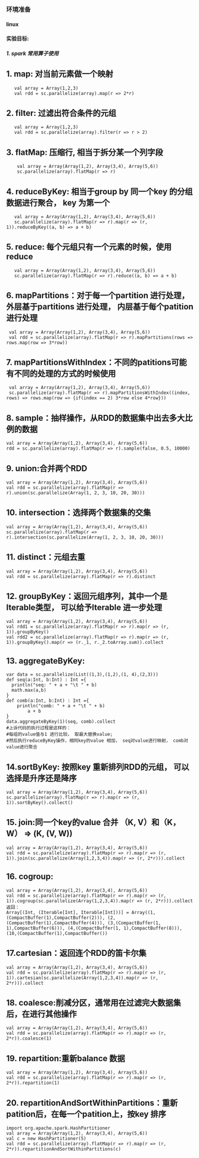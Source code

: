 ### 环境准备 
#### linux
#### 实验目标: 
##### 1. spark 常用算子使用


## 1. map: 对当前元素做一个映射
```
   val array = Array(1,2,3)
   val rdd = sc.parallelize(array).map(r => 2*r)
 ```  

## 2. filter: 过滤出符合条件的元组
```
   val array = Array(1,2,3)
   val rdd = sc.parallelize(array).filter(r => r > 2)
```

## 3. flatMap: 压缩行, 相当于拆分某一个列字段
```
    val array = Array(Array(1,2), Array(3,4), Array(5,6))
    sc.parallelize(array).flatMap(r => r)
```

## 4. reduceByKey: 相当于group by 同一个key 的分组数据进行聚合， key 为第一个
```
   val array = Array(Array(1,2), Array(3,4), Array(5,6))
   sc.parallelize(array).flatMap(r => r).map(r => (r, 1)).reduceByKey((a, b) => a + b)
```   

## 5. reduce: 每个元组只有一个元素的时候，使用reduce
```
   val array = Array(Array(1,2), Array(3,4), Array(5,6))
   sc.parallelize(array).flatMap(r => r).reduce((a, b) => a + b)
```   

## 6. mapPartitions：对于每一个partition 进行处理，外层基于partitions 进行处理， 内层基于每个patition进行处理
```
 val array = Array(Array(1,2), Array(3,4), Array(5,6))
 val rdd = sc.parallelize(array).flatMap(r => r).mapPartitions(rows => rows.map(row => 3*row))
```

## 7. mapPartitionsWithIndex：不同的patitions可能有不同的处理的方式的时候使用
```
 val array = Array(Array(1,2), Array(3,4), Array(5,6))
 sc.parallelize(array).flatMap(r => r).mapPartitionsWithIndex((index, rows) => rows.map(row => {if(index == 2) 3*row else 4*row}))
 ```

## 8.  sample：抽样操作，从RDD的数据集中出去多大比例的数据
```
val array = Array(Array(1,2), Array(3,4), Array(5,6))
rdd = sc.parallelize(array).flatMap(r => r).sample(false, 0.5, 10000)
```
## 9. union:合并两个RDD
```
val array = Array(Array(1,2), Array(3,4), Array(5,6))
val rdd = sc.parallelize(array).flatMap(r => r).union(sc.parallelize(Array(1, 2, 3, 10, 20, 30)))
```

## 10. intersection：选择两个数据集的交集
```
val array = Array(Array(1,2), Array(3,4), Array(5,6))
sc.parallelize(array).flatMap(r => r).intersection(sc.parallelize(Array(1, 2, 3, 10, 20, 30)))
```

## 11. distinct：元组去重
```
val array = Array(Array(1,2), Array(3,4), Array(5,6))
val rdd = sc.parallelize(array).flatMap(r => r).distinct
```

## 12. groupByKey：返回元组序列，其中一个是Iterable类型， 可以给予Iterable 进一步处理
```
val array = Array(Array(1,2), Array(3,4), Array(5,6))
val rdd1 = sc.parallelize(array).flatMap(r => r).map(r => (r, 1)).groupByKey()
val rdd2 = sc.parallelize(array).flatMap(r => r).map(r => (r, 1)).groupByKey().map(r => (r._1, r._2.toArray.sum)).collect
```

## 13. aggregateByKey:
```
var data = sc.parallelize(List((1,3),(1,2),(1, 4),(2,3)))
def seq(a:Int, b:Int) : Int ={
  println("seq: " + a + "\t " + b)
  math.max(a,b)
}
def comb(a:Int, b:Int) : Int ={
    println("comb: " + a + "\t " + b)
        a + b
}
data.aggregateByKey(1)(seq, comb).collect
#上诉代码的执行过程是这样的：
#每组的value值与1 进行比较， 取最大替换value;
#然后执行reduceByKey操作，相同key的value 相加， seq对value进行映射， comb对value进行聚合
```

## 14.sortByKey: 按照key 重新排列RDD的元组， 可以选择是升序还是降序
```
val array = Array(Array(1,2), Array(3,4), Array(5,6))
sc.parallelize(array).flatMap(r => r).map(r => (r, 1)).sortByKey().collect()
```

## 15. join:同一个key的value 合并 （K, V）和（K， W） => (K, (V, W))
```
val array = Array(Array(1,2), Array(3,4), Array(5,6))
val rdd = sc.parallelize(array).flatMap(r => r).map(r => (r, 1)).join(sc.parallelize(Array(1,2,3,4)).map(r => (r, 2*r))).collect
```

## 16. cogroup:
```
val array = Array(Array(1,2), Array(3,4), Array(5,6))
val rdd = sc.parallelize(array).flatMap(r => r).map(r => (r, 1)).cogroup(sc.parallelize(Array(1,2,3,4)).map(r => (r, 2*r))).collect
返回：
Array[(Int, (Iterable[Int], Iterable[Int]))] = Array((1,(CompactBuffer(1),CompactBuffer(2))), (2,(CompactBuffer(1),CompactBuffer(4))), (3,(CompactBuffer(1, 1),CompactBuffer(6))), (4,(CompactBuffer(1, 1),CompactBuffer(8))), (10,(CompactBuffer(1),CompactBuffer())
```

## 17.cartesian：返回连个RDD的笛卡尔集
```
val array = Array(Array(1,2), Array(3,4), Array(5,6))
val rdd = sc.parallelize(array).flatMap(r => r).map(r => (r, 1)).cartesian(sc.parallelize(Array(1,2,3,4)).map(r => (r, 2*r))).collect
```


## 18. coalesce:削减分区，通常用在过滤完大数据集后，在进行其他操作
```
val array = Array(Array(1,2), Array(3,4), Array(5,6))
val rdd = sc.parallelize(array).flatMap(r => r).map(r => (r, 2*r)).coalesce(1)
```

## 19. repartition:重新balance 数据
```
val array = Array(Array(1,2), Array(3,4), Array(5,6))
val rdd = sc.parallelize(array).flatMap(r => r).map(r => (r, 2*r)).repartition(1)
```

## 20. repartitionAndSortWithinPartitions：重新patition后，在每一个patition上，按key 排序
```
import org.apache.spark.HashPartitioner
val array = Array(Array(1,2), Array(3,4), Array(5,6))
val c = new HashPartitioner(5)
val rdd = sc.parallelize(array).flatMap(r => r).map(r => (r, 2*r)).repartitionAndSortWithinPartitions(c)
```